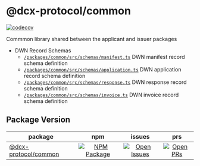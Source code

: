 # @dcx-protocol/common

[![codecov](https://codecov.io/github/TBD54566975/incubation-dcx/graph/badge.svg?token=6PYX9498RD)](https://codecov.io/github/TBD54566975/incubation-dcx/tree/main/packages%2Fcommon)

Commmon library shared between the applicant and issuer packages
- DWN Record Schemas
  - [`/packages/common/src/schemas/manifest.ts`](/packages/common/src/schemas/manifest.ts) DWN manifest record schema definition
  - [`/packages/common/src/schemas/application.ts`](/packages/common/src/schemas/application.ts) DWN application record schema definition 
  - [`/packages/common/src/schemas/response.ts`](/packages/common/src/schemas/response.ts) DWN response record schema definition
  - [`/packages/common/src/schemas/invoice.ts`](/packages/common/src/schemas/invoice.ts) DWN invoice record schema definition

## Package Version

|                   package                      |                             npm                           |                               issues                            |                               prs                            |
| ---------------------------------------------- | :-------------------------------------------------------: | :-------------------------------------------------------------: | :----------------------------------------------------------: |
| [@dcx-protocol/common](/packages/common)       | [![NPM Package][common-npm-badge]][common-npm-link]       | [![Open Issues][common-issues-badge]][common-issues-link]       | [![Open PRs][common-pulls-badge]][common-pulls-link]         |

[common-npm-badge]: https://img.shields.io/npm/v/@dcx-protocol/common.svg?&color=green&santize=true
[common-npm-link]: https://www.npmjs.com/package/@dcx-protocol/common
[common-issues-badge]: https://img.shields.io/github/issues/TBD54566975/incubation-dcx/package:%20common?label=issues
[common-issues-link]: https://github.com/TBD54566975/incubation-dcx/issues?q=is%3Aopen+is%3Aissue+label%3A%22package%3A+common%22
[common-pulls-badge]: https://img.shields.io/github/issues-pr/TBD54566975/incubation-dcx/package%3A%20common?label=PRs
[common-pulls-link]: https://github.com/TBD54566975/incubation-dcx/pulls?q=is%3Aopen+is%3Apr+label%3A%22package%3A+issuer%22